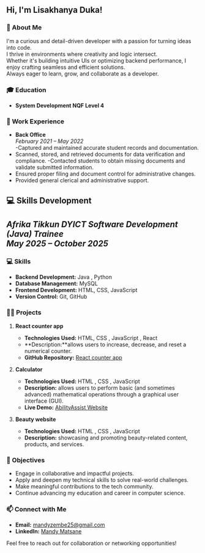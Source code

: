 
## Hi, I'm Lisakhanya Duka!

### 📝 About Me
I'm a curious and detail-driven developer with a passion for turning ideas into code.  
 I thrive in environments where creativity and logic intersect.  
Whether it's building intuitive UIs or optimizing backend performance, I enjoy crafting seamless and efficient solutions.  
Always eager to learn, grow, and collaborate as a developer.
### 🎓 Education
- **System Development NQF Level 4**  
  

### 💼 Work Experience
- **Back Office**  
  *February 2021 – May 2022*  
  -Captured and maintained accurate student records and documentation.
- Scanned, stored, and retrieved documents for data verification and
compliance.
-Contacted students to obtain missing documents and validate submitted
information.
- Ensured proper filing and document control for administrative changes.
- Provided general clerical and administrative support. 
  
  


## 💻 Skills Development  
  *Afrika Tikkun DYICT Software Development (Java) Trainee*  
  *May 2025 – October 2025*  
  -


### 💻 Skills 
- **Backend Development:** Java , Python 
- **Database Management:**  MySQL  
- **Frontend Development:** HTML, CSS, JavaScript
- **Version Control:** Git, GitHub

### 👨‍💻 Projects
1. **React counter app**  
   - **Technologies Used:** HTML, CSS , JavaScript , React 
   - **Description:**allows users to increase, decrease, and reset a numerical counter. 
   - **GitHub Repository:** [React counter app](https://github.com/09Jeanette/LifestyleDeliciousWebApp.git)  

2. **Calculator**  
   - **Technologies Used:** HTML , CSS , JavaScript 
   - **Description:**  allows users to perform basic (and sometimes advanced) mathematical operations through a graphical user interface (GUI). 
   - **Live Demo:** [AbilityAssist Website](https://ability-assist-347e4e772fc7.herokuapp.com/AbilityAssistWebApp/)

3. **Beauty website**  
   - **Technologies Used:** HTML , CSS , JavaScript  
   - **Description:** showcasing and promoting beauty-related content, products, and services. 
   
### 🌟 Objectives
- Engage in collaborative and impactful projects.  
- Apply and deepen my technical skills to solve real-world challenges.  
- Make meaningful contributions to the tech community.  
- Continue advancing my education and career in computer science.

### 📫 Connect with Me
- **Email:** [mandyzembe25@gmail.com](mailto:mandyzembe25@gmail.com)  
- **LinkedIn:** [Mandy Matsane](https://www.linkedin.com/in/mandy-matsane-8168a226a/)

Feel free to reach out for collaboration or networking opportunities!
